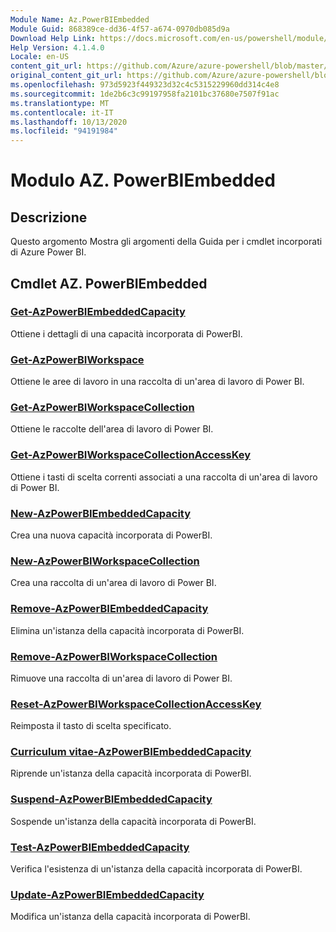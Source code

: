 ```yaml
---
Module Name: Az.PowerBIEmbedded
Module Guid: 868389ce-dd36-4f57-a674-0970db085d9a
Download Help Link: https://docs.microsoft.com/en-us/powershell/module/az.powerbiembedded
Help Version: 4.1.4.0
Locale: en-US
content_git_url: https://github.com/Azure/azure-powershell/blob/master/src/PowerBIEmbedded/PowerBIEmbedded/help/Az.PowerBIEmbedded.md
original_content_git_url: https://github.com/Azure/azure-powershell/blob/master/src/PowerBIEmbedded/PowerBIEmbedded/help/Az.PowerBIEmbedded.md
ms.openlocfilehash: 973d5923f449323d32c4c5315229960dd314c4e8
ms.sourcegitcommit: 1de2b6c3c99197958fa2101bc37680e7507f91ac
ms.translationtype: MT
ms.contentlocale: it-IT
ms.lasthandoff: 10/13/2020
ms.locfileid: "94191984"
---
```

# Modulo AZ. PowerBIEmbedded
## Descrizione
Questo argomento Mostra gli argomenti della Guida per i cmdlet incorporati di Azure Power BI.

## Cmdlet AZ. PowerBIEmbedded
### [Get-AzPowerBIEmbeddedCapacity](Get-AzPowerBIEmbeddedCapacity.md)
Ottiene i dettagli di una capacità incorporata di PowerBI.

### [Get-AzPowerBIWorkspace](Get-AzPowerBIWorkspace.md)
Ottiene le aree di lavoro in una raccolta di un'area di lavoro di Power BI.

### [Get-AzPowerBIWorkspaceCollection](Get-AzPowerBIWorkspaceCollection.md)
Ottiene le raccolte dell'area di lavoro di Power BI.

### [Get-AzPowerBIWorkspaceCollectionAccessKey](Get-AzPowerBIWorkspaceCollectionAccessKey.md)
Ottiene i tasti di scelta correnti associati a una raccolta di un'area di lavoro di Power BI.

### [New-AzPowerBIEmbeddedCapacity](New-AzPowerBIEmbeddedCapacity.md)
Crea una nuova capacità incorporata di PowerBI.

### [New-AzPowerBIWorkspaceCollection](New-AzPowerBIWorkspaceCollection.md)
Crea una raccolta di un'area di lavoro di Power BI.

### [Remove-AzPowerBIEmbeddedCapacity](Remove-AzPowerBIEmbeddedCapacity.md)
Elimina un'istanza della capacità incorporata di PowerBI.

### [Remove-AzPowerBIWorkspaceCollection](Remove-AzPowerBIWorkspaceCollection.md)
Rimuove una raccolta di un'area di lavoro di Power BI.

### [Reset-AzPowerBIWorkspaceCollectionAccessKey](Reset-AzPowerBIWorkspaceCollectionAccessKey.md)
Reimposta il tasto di scelta specificato.

### [Curriculum vitae-AzPowerBIEmbeddedCapacity](Resume-AzPowerBIEmbeddedCapacity.md)
Riprende un'istanza della capacità incorporata di PowerBI.

### [Suspend-AzPowerBIEmbeddedCapacity](Suspend-AzPowerBIEmbeddedCapacity.md)
Sospende un'istanza della capacità incorporata di PowerBI.

### [Test-AzPowerBIEmbeddedCapacity](Test-AzPowerBIEmbeddedCapacity.md)
Verifica l'esistenza di un'istanza della capacità incorporata di PowerBI.

### [Update-AzPowerBIEmbeddedCapacity](Update-AzPowerBIEmbeddedCapacity.md)
Modifica un'istanza della capacità incorporata di PowerBI.

